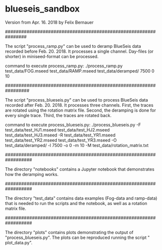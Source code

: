 # blueseis_sandbox

Version from Apr. 16. 2018
by Felix Bernauer

################################################################

The script "process_ramp.py" can be used to deramp BlueSeis data recorded before Feb. 20. 2018.
It processes a single channel. Day-files (or shorter) in miniseed-format can be processed.

command to execute process_ramp.py:
./process_ramp.py test_data/FOG.mseed test_data/RAMP.mseed test_data/deramped/ 7500 0 10
 
#################################################################
 
The script "process_blueseis.py" can be used to process BlueSeis data recorded after Feb. 20. 2018.
It processes three channels.
First, the traces are rotated using the rotation matrix file.
Second, the deramping is done for every single trace.
Third, the traces are rotated back.
 
command to execute process_blueseis.py:
./process_blueseis.py -F test_data/test_HJ1.mseed test_data/test_HJ2.mseed test_data/test_HJ3.mseed -R test_data/test_YR1.mseed test_data/test_YR2.mseed test_data/test_YR3.mseed -O test_data/deramped/ -l 7500 -o 0 -m 10 -M test_data/rotation_matrix.txt

##################################################################
 
The directory "notebooks" contains a Jupyter notebook that demonstrates how the deramping works.
 
##################################################################
 
The directory "test_data" contains data examples (Fog-data and ramp-data) that is needed to run the scripts and the notebook, as well as a rotation matrix file.
 
##################################################################
 
The directory "plots" contains plots demonstrating the output of "process_blueseis.py". The plots can be reproduced running the script " plot_data.py".
